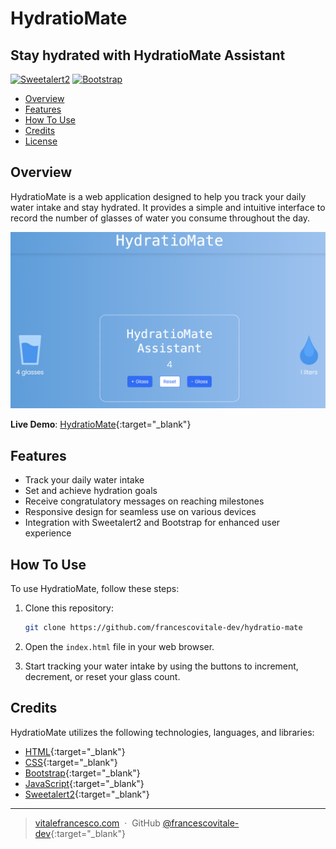 # HydratioMate

## Stay hydrated with HydratioMate Assistant

[![Sweetalert2](https://img.shields.io/badge/Sweetalert2-v11.0.20-orange)](https://cdn.jsdelivr.net/npm/sweetalert2@11.0.20/dist/sweetalert2.min.js)
[![Bootstrap](https://img.shields.io/badge/Bootstrap-v5.3.2-blue)](https://cdn.jsdelivr.net/npm/bootstrap@5.3.2/dist/js/bootstrap.min.js)

- [Overview](#overview)
- [Features](#features)
- [How To Use](#how-to-use)
- [Credits](#credits)
- [License](#license)

## Overview

HydratioMate is a web application designed to help you track your daily water intake and stay hydrated. It provides a simple and intuitive interface to record the number of glasses of water you consume throughout the day.

![screenshot](assets/images/screenshot.png)

**Live Demo**: [HydratioMate](https://hydratiomate.netlify.app/){:target="_blank"}

## Features

- Track your daily water intake
- Set and achieve hydration goals
- Receive congratulatory messages on reaching milestones
- Responsive design for seamless use on various devices
- Integration with Sweetalert2 and Bootstrap for enhanced user experience

## How To Use

To use HydratioMate, follow these steps:

1. Clone this repository:

    ```bash
    git clone https://github.com/francescovitale-dev/hydratio-mate
    ```

2. Open the `index.html` file in your web browser.

3. Start tracking your water intake by using the buttons to increment, decrement, or reset your glass count.

## Credits

HydratioMate utilizes the following technologies, languages, and libraries:

- [HTML](https://developer.mozilla.org/en-US/docs/Web/HTML){:target="_blank"}
- [CSS](https://developer.mozilla.org/en-US/docs/Web/CSS){:target="_blank"}
- [Bootstrap](https://getbootstrap.com/){:target="_blank"}
- [JavaScript](https://developer.mozilla.org/en-US/docs/Web/JavaScript){:target="_blank"}
- [Sweetalert2](https://sweetalert2.github.io/){:target="_blank"}

---

> [vitalefrancesco.com](https://www.vitalefrancesco.com) &nbsp;&middot;&nbsp;
> GitHub [@francescovitale-dev](https://github.com/francescovitale-dev){:target="_blank"}
